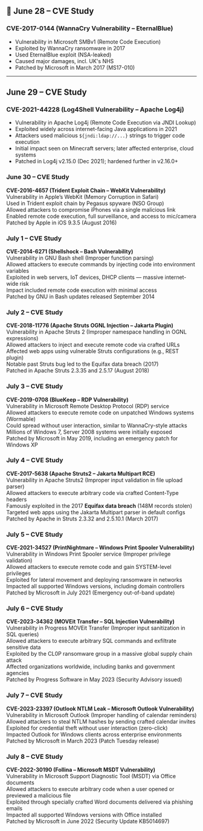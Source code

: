 ## 📅 June 28 – CVE Study

### CVE-2017-0144 (WannaCry Vulnerability – EternalBlue)
- Vulnerability in Microsoft SMBv1 (Remote Code Execution)
- Exploited by WannaCry ransomware in 2017
- Used EternalBlue exploit (NSA-leaked)
- Caused major damages, incl. UK's NHS
- Patched by Microsoft in March 2017 (MS17-010)

---

## June 29 – CVE Study  

### CVE-2021-44228 (Log4Shell Vulnerability – Apache Log4j)
- Vulnerability in Apache Log4j (Remote Code Execution via JNDI Lookup)  
- Exploited widely across internet-facing Java applications in 2021  
- Attackers used malicious `${jndi:ldap://...}` strings to trigger code execution  
- Initial impact seen on Minecraft servers; later affected enterprise, cloud systems  
- Patched in Log4j v2.15.0 (Dec 2021); hardened further in v2.16.0+


### June 30 – CVE Study  
**CVE-2016-4657 (Trident Exploit Chain – WebKit Vulnerability)**  
Vulnerability in Apple’s WebKit (Memory Corruption in Safari)  
Used in Trident exploit chain by Pegasus spyware (NSO Group)  
Allowed attackers to compromise iPhones via a single malicious link  
Enabled remote code execution, full surveillance, and access to mic/camera  
Patched by Apple in iOS 9.3.5 (August 2016)


### July 1 – CVE Study  
**CVE-2014-6271 (Shellshock – Bash Vulnerability)**  
Vulnerability in GNU Bash shell (Improper function parsing)  
Allowed attackers to execute commands by injecting code into environment variables  
Exploited in web servers, IoT devices, DHCP clients — massive internet-wide risk  
Impact included remote code execution with minimal access  
Patched by GNU in Bash updates released September 2014


### July 2 – CVE Study  
**CVE-2018-11776 (Apache Struts OGNL Injection – Jakarta Plugin)**  
Vulnerability in Apache Struts 2 (Improper namespace handling in OGNL expressions)  
Allowed attackers to inject and execute remote code via crafted URLs  
Affected web apps using vulnerable Struts configurations (e.g., REST plugin)  
Notable past Struts bug led to the Equifax data breach (2017)  
Patched in Apache Struts 2.3.35 and 2.5.17 (August 2018)


### July 3 – CVE Study  
**CVE-2019-0708 (BlueKeep – RDP Vulnerability)**  
Vulnerability in Microsoft Remote Desktop Protocol (RDP) service  
Allowed attackers to execute remote code on unpatched Windows systems (Wormable)  
Could spread without user interaction, similar to WannaCry-style attacks  
Millions of Windows 7, Server 2008 systems were initially exposed  
Patched by Microsoft in May 2019, including an emergency patch for Windows XP

### July 4 – CVE Study  
**CVE-2017-5638 (Apache Struts2 – Jakarta Multipart RCE)**  
Vulnerability in Apache Struts2 (Improper input validation in file upload parser)  
Allowed attackers to execute arbitrary code via crafted Content-Type headers  
Famously exploited in the 2017 **Equifax data breach** (148M records stolen)  
Targeted web apps using the Jakarta Multipart parser in default configs  
Patched by Apache in Struts 2.3.32 and 2.5.10.1 (March 2017)


### July 5 – CVE Study  
**CVE-2021-34527 (PrintNightmare – Windows Print Spooler Vulnerability)**  
Vulnerability in Windows Print Spooler service (Improper privilege validation)  
Allowed attackers to execute remote code and gain SYSTEM-level privileges  
Exploited for lateral movement and deploying ransomware in networks  
Impacted all supported Windows versions, including domain controllers  
Patched by Microsoft in July 2021 (Emergency out-of-band update)


### July 6 – CVE Study  
**CVE-2023-34362 (MOVEit Transfer – SQL Injection Vulnerability)**  
Vulnerability in Progress MOVEit Transfer (Improper input sanitization in SQL queries)  
Allowed attackers to execute arbitrary SQL commands and exfiltrate sensitive data  
Exploited by the CL0P ransomware group in a massive global supply chain attack  
Affected organizations worldwide, including banks and government agencies  
Patched by Progress Software in May 2023 (Security Advisory issued)

### July 7 – CVE Study  
**CVE-2023-23397 (Outlook NTLM Leak – Microsoft Outlook Vulnerability)**  
Vulnerability in Microsoft Outlook (Improper handling of calendar reminders)  
Allowed attackers to steal NTLM hashes by sending crafted calendar invites  
Exploited for credential theft without user interaction (zero-click)  
Impacted Outlook for Windows clients across enterprise environments  
Patched by Microsoft in March 2023 (Patch Tuesday release)

### July 8 – CVE Study  
**CVE-2022-30190 (Follina – Microsoft MSDT Vulnerability)**  
Vulnerability in Microsoft Support Diagnostic Tool (MSDT) via Office documents  
Allowed attackers to execute arbitrary code when a user opened or previewed a malicious file  
Exploited through specially crafted Word documents delivered via phishing emails  
Impacted all supported Windows versions with Office installed  
Patched by Microsoft in June 2022 (Security Update KB5014697)

